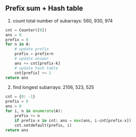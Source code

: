 ## Prefix sum + Hash table

1. count total number of subarrays: 560, 930, 974

```py
cnt = Counter([0])
ans = 0
prefix = 0
for n in A:
    # update prefix
    prefix = prefix+n 
    # update answer
    ans += cnt[prefix-k]
    # update hash table
    cnt[prefix] += 1
return ans
```

2. find longest subarrays: 2106, 523, 525

```py
cnt = {0: -1}
prefix = 0
ans = 0
for i, n in enumerate(A):
    prefix += n
    if prefix-x in cnt: ans = max(ans, i-cnt[prefix-x])
    cnt.setdefault(prefix, i)
return ans
```